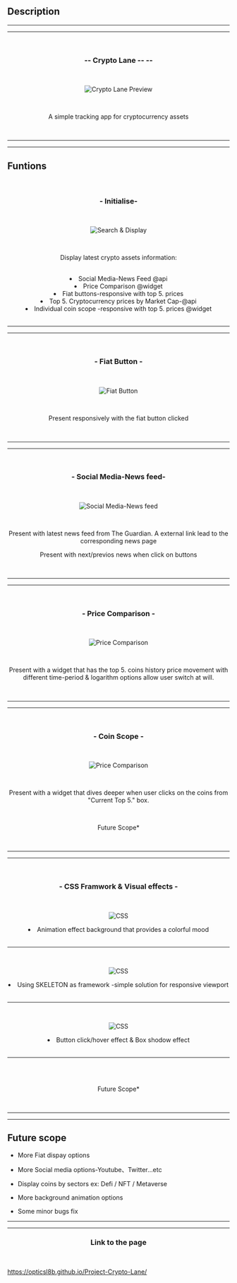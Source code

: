 ## Description

<hr>
<hr>

<br>
<h3 align="center">--  Crypto Lane --</i> --</h3>
<br>

<p align="center">
<img src="https://i.imgur.com/DQuGQLU.png" title="source: imgur.com" alt="Crypto Lane Preview"/>
</p>

<br>
<p align="center">
A simple tracking app for cryptocurrency assets</p>
<br>

<hr>
<hr>

<h2>Funtions</h2>
<br>

<h3 align="center">- Initialise-</h3>
<br>

<p align="center">
<img src="https://i.imgur.com/pK74P1t.gif" title="source: imgur.com" alt="Search & Display"/>
</p>
<br>
<p align="center">
Display latest crypto assets information:
</p>
<br>
<li align="center">Social Media-News Feed @api</li>
<li align="center">Price Comparison @widget</li>
<li align="center">Fiat buttons-responsive with top 5. prices</li>
<li align="center">Top 5. Cryptocurrency prices by Market Cap-@api</li>
<li align="center">Individual coin scope -responsive with top 5. prices @widget</li>


<br>

<hr>
<hr>

<br>
<h3 align="center">- Fiat Button -</h3>
<br>

<p align="center">
<img src="https://i.imgur.com/lHS6QZ4.gif" title="source: imgur.com" alt="Fiat Button"/>
</p>
<br>
<p align="center">
Present responsively with the fiat button clicked </p>

<br>
<hr>
<hr>

<br>
<h3 align="center">- Social Media-News feed-</h3>
<br>
<p align="center">
<img src="https://i.imgur.com/dBjnF4v.gif" title="source: imgur.com" alt="Social Media-News feed"/>
</p>
<br>
<p align="center">
Present with latest news feed from The Guardian. A external link lead to the corresponding news page</p>

<p align="center">
Present with next/previos news when click on buttons</p>
<br>


<hr>
<hr>

<br>
<h3 align="center">- Price Comparison -</h3>
<br>
<p align="center">
<img src="https://i.imgur.com/ly26239.gif" title="source: imgur.com" alt="Price Comparison"/>
</p>
<br>

<p align="center">Present with a widget that has the top 5. coins history price movement with different time-period & logarithm options allow user switch at will.</p>


<br>

<hr>
<hr>

<br>
<h3 align="center">- Coin Scope -</h3>
<br>
<p align="center">
<img src="https://i.imgur.com/WHCaG4v.gif" title="source: imgur.com" alt="Price Comparison"/>
</p>
<br>

<p align="center">Present with a widget that dives deeper when user clicks on the coins from "Current Top 5." box.</p>
<br>

<p align="center">
Future Scope*</p>

<br>

<hr>
<hr>

<br>
<h3 align="center">- CSS Framwork & Visual effects -</h3>
<br>
<p align="center">
<img src="https://i.imgur.com/YAiFjsr.gif" title="source: imgur.com" alt="CSS"/>
</p>


<li align="center">Animation effect background that provides a colorful mood</li>
<br><hr>
<br>

<p align="center">
<img src="https://i.imgur.com/5wOlB1C.gif" title="source: imgur.com" alt="CSS"/>
</p>

<li align="center">Using SKELETON as framework -simple solution for responsive  viewport</li>
<br><hr>
<br>
<p align="center">
<img src="https://i.imgur.com/qXmXawd.gif" title="source: imgur.com" alt="CSS"/>
</p>
<li align="center">Button click/hover effect & Box shodow effect</li>
<br><hr>
<br>
<br>

<p align="center">
Future Scope*</p>

<br>

<hr>
<hr>

<h2>Future scope</h2>

- More Fiat dispay options

- More Social media options-Youtube、Twitter...etc

- Display coins by sectors ex: Defi / NFT / Metaverse

- More background animation options

- Some minor bugs fix

<hr>
<hr>

<h3 align="center">Link to the page</h3>
<br>

https://opticsl8b.github.io/Project-Crypto-Lane/

